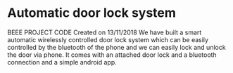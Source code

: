 # Automatic door lock system
BEEE PROJECT CODE
Created on 13/11/2018
We have built a smart automatic wirelessly controlled door lock system which can be easily controlled by the bluetooth of the phone and we can easily lock and unlock the door via phone. It comes with an attached door lock and a bluetooth connection and a simple android app.
